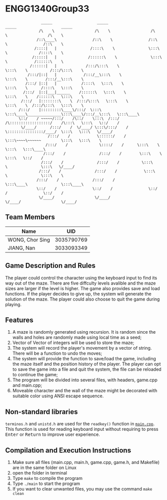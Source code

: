 # ENGG1340Group33

                    _____                    _____                    _____                    _____          
                   /\    \                  /\    \                  /\    \                  /\    \         
                  /::\____\                /::\    \                /::\    \                /::\    \        
                 /::::|   |               /::::\    \               \:::\    \              /::::\    \       
                /:::::|   |              /::::::\    \               \:::\    \            /::::::\    \      
               /::::::|   |             /:::/\:::\    \               \:::\    \          /:::/\:::\    \     
              /:::/|::|   |            /:::/__\:::\    \               \:::\    \        /:::/__\:::\    \    
             /:::/ |::|   |           /::::\   \:::\    \               \:::\    \      /::::\   \:::\    \   
            /:::/  |::|___|______    /::::::\   \:::\    \               \:::\    \    /::::::\   \:::\    \  
           /:::/   |::::::::\    \  /:::/\:::\   \:::\    \               \:::\    \  /:::/\:::\   \:::\    \ 
          /:::/    |:::::::::\____\/:::/  \:::\   \:::\____\_______________\:::\____\/:::/__\:::\   \:::\____\
          \::/    / ~~~~~/:::/    /\::/    \:::\  /:::/    /\::::::::::::::::::/    /\:::\   \:::\   \::/    /
           \/____/      /:::/    /  \/____/ \:::\/:::/    /  \::::::::::::::::/____/  \:::\   \:::\   \/____/ 
                       /:::/    /            \::::::/    /    \:::\~~~~\~~~~~~         \:::\   \:::\    \     
                      /:::/    /              \::::/    /      \:::\    \               \:::\   \:::\____\    
                     /:::/    /               /:::/    /        \:::\    \               \:::\   \::/    /    
                    /:::/    /               /:::/    /          \:::\    \               \:::\   \/____/     
                   /:::/    /               /:::/    /            \:::\    \               \:::\    \         
                  /:::/    /               /:::/    /              \:::\____\               \:::\____\        
                  \::/    /                \::/    /                \::/    /                \::/    /        
                   \/____/                  \/____/                  \/____/                  \/____/         


## Team Members

|Name|UID|
|----|---|
|WONG, Chor Sing|3035790769|
|JIANG, Nan|3033093349|

## Game Description and Rules

 The player could control the character using the keyboard input to find its way out of the maze. There are five diffculty levels avalible and the maze sizes are larger if the level is higher. The game also provides save and load functions. If the player decides to give up, the system will generate the solution of the maze. The player could also choose to quit the game during playing.

## Features

1. A maze is randomly generated using recursion. It is random since the walls and holes are randomly made using local time as a seed;
2. Vector of Vector of integers will be used to store the maze;
3. The system will record the player's movement by a vector of string. There will be a function to undo the moves;
4. The system will provide the function to save/load the game, including the maze itself and the position history of the player. The player can opt to save the game into a file and quit the system, the file can be reloaded to continue the game;
5. The program will be divided into several files, with headers, game.cpp and main.cpp;
6. Moveable character and the wall of the maze might be decorated with suitable color using ANSI escape sequence. 

## Non-standard libraries
`terminos.h` and `unistd.h` are used for the `readkey()` function in [`main.cpp`](main.cpp). This function is used for reading keyboard input without requiring to press <kbd>Enter</kbd> or <kbd>Return</kbd> to improve user experience. 

## Compilation and Execution Instructions

1. Make sure all files (main.cpp, main.h, game.cpp, game.h, and Makefile) are in the same folder on Linux
2. open the folder in terminal
3. Type `make` to compile the program
4. Type `./main` to start the program
5. If you want to clear unwanted files, you may use the command `make clean`
